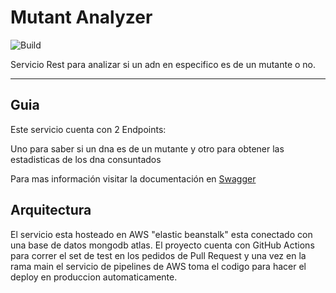 # Mutant Analyzer
![Build](https://github.com/FredeHG/mutant/workflows/build/badge.svg)

Servicio Rest para analizar si un adn en especifico es de un mutante o no.

---

## Guia
Este servicio cuenta con 2 Endpoints:

Uno para saber si un dna es de un mutante y otro para obtener las estadisticas de los dna consuntados

Para mas información visitar la documentación en [Swagger](http://mutantmeli-env.eba-vmskaduw.us-east-2.elasticbeanstalk.com/swagger-ui.html)

## Arquitectura

El servicio esta hosteado en AWS "elastic beanstalk" esta conectado con una base de datos mongodb atlas.
El proyecto cuenta con GitHub Actions para correr el set de test en los pedidos de Pull Request
y una vez en la rama main el servicio de pipelines de AWS toma el codigo para hacer el deploy en produccion automaticamente. 



